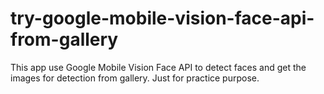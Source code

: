 # try-google-mobile-vision-face-api-from-gallery

This app use Google Mobile Vision Face API to detect faces and get the images for detection from gallery. Just for practice purpose.
